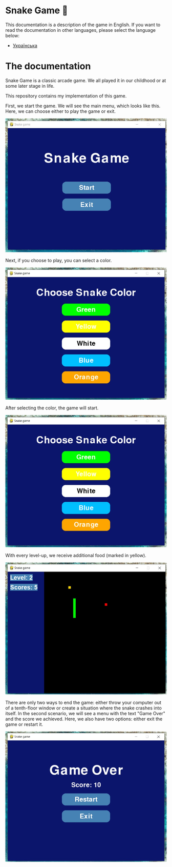 # Snake Game 🐍

This documentation is a description of the game in English. If you want to read the documentation in other languages, please select the language below:
- [Українська](docs/README_UA.md)

# The documentation

Snake Game is a classic arcade game. We all played it in our childhood or at some later stage in life.

This repository contains my implementation of this game.

First, we start the game. We will see the main menu, which looks like this. Here, we can choose either to play the game or exit.

![start](https://github.com/MelArt24/Snake-Game/blob/main/images/start.jpg)

Next, if you choose to play, you can select a color.

![color](https://github.com/MelArt24/Snake-Game/blob/main/images/color.jpg)

After selecting the color, the game will start.

![game](https://github.com/MelArt24/Snake-Game/blob/main/images/color.jpg)

With every level-up, we receive additional food (marked in yellow).

![game](https://github.com/MelArt24/Snake-Game/blob/main/images/extrafood.jpg)

There are only two ways to end the game: either throw your computer out of a tenth-floor window or create a situation where the snake crashes into itself. In the second scenario, we will see a menu with the text "Game Over" and the score we achieved. Here, we also have two options: either exit the game or restart it.

![game](https://github.com/MelArt24/Snake-Game/blob/main/images/gameover.jpg)
